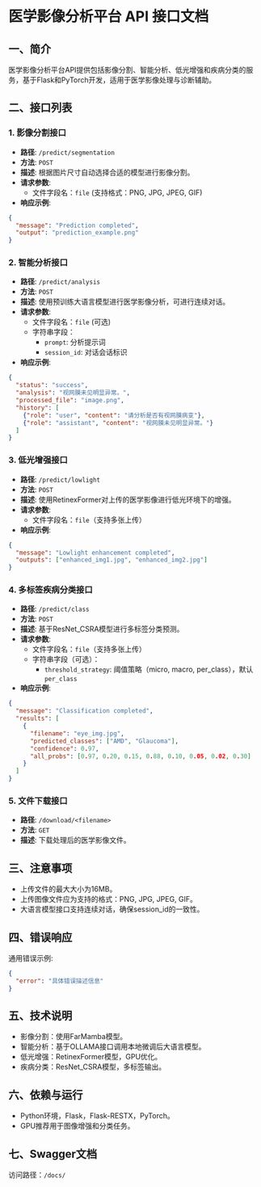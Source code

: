 # 医学影像分析平台 API 接口文档

## 一、简介

医学影像分析平台API提供包括影像分割、智能分析、低光增强和疾病分类的服务，基于Flask和PyTorch开发，适用于医学影像处理与诊断辅助。

## 二、接口列表

### 1. 影像分割接口

- **路径**: `/predict/segmentation`
- **方法**: `POST`
- **描述**: 根据图片尺寸自动选择合适的模型进行影像分割。
- **请求参数**:
  - 文件字段名：`file` (支持格式：PNG, JPG, JPEG, GIF)
- **响应示例**:

```json
{
  "message": "Prediction completed",
  "output": "prediction_example.png"
}
```

### 2. 智能分析接口

- **路径**: `/predict/analysis`
- **方法**: `POST`
- **描述**: 使用预训练大语言模型进行医学影像分析，可进行连续对话。
- **请求参数**:
  - 文件字段名：`file` (可选)
  - 字符串字段：
    - `prompt`: 分析提示词
    - `session_id`: 对话会话标识
- **响应示例**:

```json
{
  "status": "success",
  "analysis": "视网膜未见明显异常。",
  "processed_file": "image.png",
  "history": [
    {"role": "user", "content": "请分析是否有视网膜病变"},
    {"role": "assistant", "content": "视网膜未见明显异常。"}
  ]
}
```

### 3. 低光增强接口

- **路径**: `/predict/lowlight`
- **方法**: `POST`
- **描述**: 使用RetinexFormer对上传的医学影像进行低光环境下的增强。
- **请求参数**:
  - 文件字段名：`file`（支持多张上传）
- **响应示例**:

```json
{
  "message": "Lowlight enhancement completed",
  "outputs": ["enhanced_img1.jpg", "enhanced_img2.jpg"]
}
```

### 4. 多标签疾病分类接口

- **路径**: `/predict/class`
- **方法**: `POST`
- **描述**: 基于ResNet_CSRA模型进行多标签分类预测。
- **请求参数**:
  - 文件字段名：`file`（支持多张上传）
  - 字符串字段（可选）：
    - `threshold_strategy`: 阈值策略（micro, macro, per_class），默认`per_class`
- **响应示例**:

```json
{
  "message": "Classification completed",
  "results": [
    {
      "filename": "eye_img.jpg",
      "predicted_classes": ["AMD", "Glaucoma"],
      "confidence": 0.97,
      "all_probs": [0.97, 0.20, 0.15, 0.88, 0.10, 0.05, 0.02, 0.30]
    }
  ]
}
```

### 5. 文件下载接口

- **路径**: `/download/<filename>`
- **方法**: `GET`
- **描述**: 下载处理后的医学影像文件。

## 三、注意事项

- 上传文件的最大大小为16MB。
- 上传图像文件应为支持的格式：PNG, JPG, JPEG, GIF。
- 大语言模型接口支持连续对话，确保session_id的一致性。

## 四、错误响应

通用错误示例:

```json
{
  "error": "具体错误描述信息"
}
```

## 五、技术说明

- 影像分割：使用FarMamba模型。
- 智能分析：基于OLLAMA接口调用本地微调后大语言模型。
- 低光增强：RetinexFormer模型，GPU优化。
- 疾病分类：ResNet_CSRA模型，多标签输出。

## 六、依赖与运行

- Python环境，Flask，Flask-RESTX，PyTorch。
- GPU推荐用于图像增强和分类任务。

## 七、Swagger文档

访问路径：`/docs/`